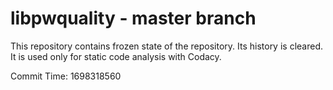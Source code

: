 # libpwquality - master branch

This repository contains frozen state of the repository.
Its history is cleared. It is used only for static code
analysis with Codacy.

Commit Time: 1698318560